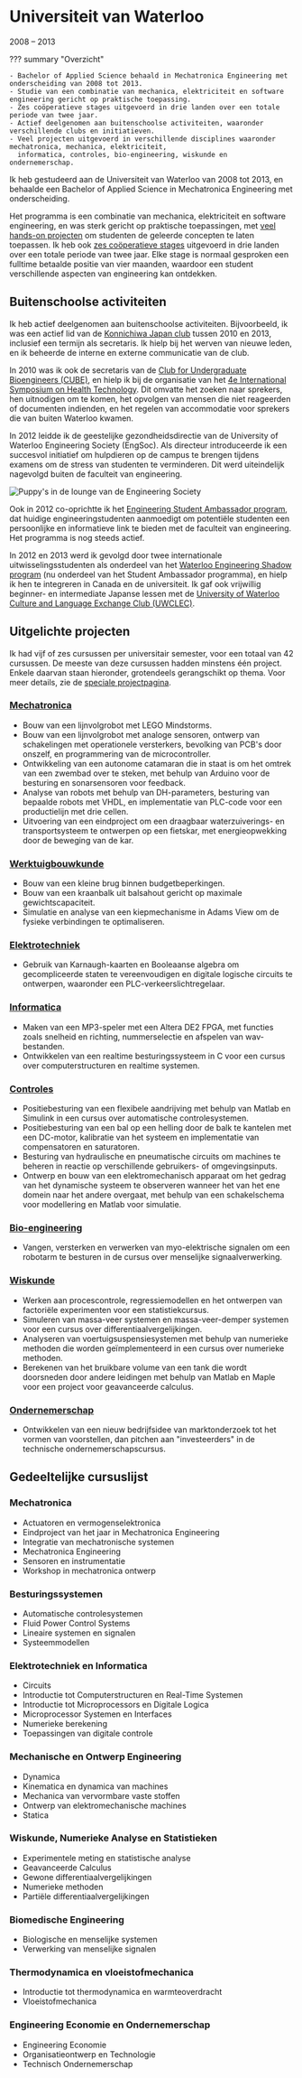 # Universiteit van Waterloo
2008 – 2013

??? summary "Overzicht"

    - Bachelor of Applied Science behaald in Mechatronica Engineering met onderscheiding van 2008 tot 2013.
    - Studie van een combinatie van mechanica, elektriciteit en software engineering gericht op praktische toepassing.
    - Zes coöperatieve stages uitgevoerd in drie landen over een totale periode van twee jaar.
    - Actief deelgenomen aan buitenschoolse activiteiten, waaronder verschillende clubs en initiatieven.
    - Veel projecten uitgevoerd in verschillende disciplines waaronder mechatronica, mechanica, elektriciteit,
      informatica, controles, bio-engineering, wiskunde en ondernemerschap.

Ik heb gestudeerd aan de Universiteit van Waterloo van 2008 tot 2013,
en behaalde een Bachelor of Applied Science in Mechatronica Engineering met onderscheiding.

Het programma is een combinatie van mechanica, elektriciteit en software engineering,
en was sterk gericht op praktische toepassingen, met [veel hands-on projecten](#projecten) om studenten de geleerde concepten te laten toepassen.
Ik heb ook [zes coöperatieve stages](../work/coop.md)
uitgevoerd in drie landen over een totale periode van twee jaar.
Elke stage is normaal gesproken een fulltime betaalde positie van vier maanden,
waardoor een student verschillende aspecten van engineering kan ontdekken.

## Buitenschoolse activiteiten
Ik heb actief deelgenomen aan buitenschoolse activiteiten.
Bijvoorbeeld, ik was een actief lid van de [Konnichiwa Japan club](https://www.uwkonja.com/about.html) tussen 2010 en 2013,
inclusief een termijn als secretaris.
Ik hielp bij het werven van nieuwe leden, en ik beheerde de interne en externe communicatie van de club.

In 2010 was ik ook de secretaris van de [Club for Undergraduate Bioengineers (CUBE)](http://cube.uwaterloo.ca/index.php),
en hielp ik bij de organisatie van het [4e International Symposium on Health Technology](http://cube.uwaterloo.ca/Symposium%202010%20web%20site/symp%202010.htm).
Dit omvatte het zoeken naar sprekers, hen uitnodigen om te komen, het opvolgen van mensen die niet reageerden of documenten indienden,
en het regelen van accommodatie voor sprekers die van buiten Waterloo kwamen.

In 2012 leidde ik de geestelijke gezondheidsdirectie van de University of Waterloo Engineering Society (EngSoc).
Als directeur introduceerde ik een succesvol initiatief om hulpdieren op de campus te brengen tijdens examens om de stress van studenten te verminderen.
Dit werd uiteindelijk nagevolgd buiten de faculteit van engineering.

![Puppy's in de lounge van de Engineering Society](../../assets/images/puppies_in_poets_invite.png)

Ook in 2012 co-oprichtte ik het [Engineering Student Ambassador program](https://uwaterloo.ca/engineering-student-ambassadors/),
dat huidige engineeringstudenten aanmoedigt om potentiële studenten een persoonlijke en informatieve link te bieden met de faculteit van engineering.
Het programma is nog steeds actief.

In 2012 en 2013 werd ik gevolgd door twee internationale uitwisselingsstudenten als onderdeel van het [Waterloo Engineering Shadow program](https://uwaterloo.ca/engineering-student-ambassadors/shadow-program)
(nu onderdeel van het Student Ambassador programma), en hielp ik hen te integreren in Canada en de universiteit.
Ik gaf ook vrijwillig beginner- en intermediate Japanse lessen
met de [University of Waterloo Culture and Language Exchange Club (UWCLEC)](https://uwclec.webs.com/).

## Uitgelichte projecten
Ik had vijf of zes cursussen per universitair semester, voor een totaal van 42 cursussen. De meeste van deze cursussen hadden minstens één project.
Enkele daarvan staan hieronder, grotendeels gerangschikt op thema. Voor meer details, zie de [speciale projectpagina](../projects/undergrad.md).

### [Mechatronica](../projects/undergrad.md#mechatronica)
- Bouw van een lijnvolgrobot met LEGO Mindstorms.
- Bouw van een lijnvolgrobot met analoge sensoren, ontwerp van schakelingen met operationele versterkers, bevolking van PCB's door onszelf, en programmering van de microcontroller.
- Ontwikkeling van een autonome catamaran die in staat is om het omtrek van een zwembad over te steken, met behulp van Arduino voor de besturing en sonarsensoren voor feedback.
- Analyse van robots met behulp van DH-parameters, besturing van bepaalde robots met VHDL, en implementatie van PLC-code voor een productielijn met drie cellen.
- Uitvoering van een eindproject om een draagbaar waterzuiverings- en transportsysteem te ontwerpen op een fietskar,
  met energieopwekking door de beweging van de kar.

### [Werktuigbouwkunde](../projects/undergrad.md#werktuigbouwkunde)
- Bouw van een kleine brug binnen budgetbeperkingen.
- Bouw van een kraanbalk uit balsahout gericht op maximale gewichtscapaciteit.
- Simulatie en analyse van een kiepmechanisme in Adams View om de fysieke verbindingen te optimaliseren.

### [Elektrotechniek](../projects/undergrad.md#elektrotechniek)
- Gebruik van Karnaugh-kaarten en Booleaanse algebra om gecompliceerde staten te vereenvoudigen en digitale logische circuits te ontwerpen, waaronder een PLC-verkeerslichtregelaar.

### [Informatica](../projects/undergrad.md#informatica)
- Maken van een MP3-speler met een Altera DE2 FPGA, met functies zoals snelheid en richting, nummerselectie en afspelen van wav-bestanden.
- Ontwikkelen van een realtime besturingssysteem in C voor een cursus over computerstructuren en realtime systemen.

### [Controles](../projects/undergrad.md#controles)
- Positiebesturing van een flexibele aandrijving met behulp van Matlab en Simulink in een cursus over automatische controlesystemen.
- Positiebesturing van een bal op een helling door de balk te kantelen met een DC-motor,
  kalibratie van het systeem en implementatie van compensatoren en saturatoren.
- Besturing van hydraulische en pneumatische circuits om machines te beheren in reactie op verschillende gebruikers- of omgevingsinputs.
- Ontwerp en bouw van een elektromechanisch apparaat om het gedrag van het dynamische systeem te observeren wanneer het van het ene domein naar het andere overgaat,
  met behulp van een schakelschema voor modellering en Matlab voor simulatie.

### [Bio-engineering](../projects/undergrad.md#bio-engineering)
- Vangen, versterken en verwerken van myo-elektrische signalen om een robotarm te besturen in de cursus over menselijke signaalverwerking.

### [Wiskunde](../projects/undergrad.md#mathematics)
- Werken aan procescontrole, regressiemodellen en het ontwerpen van factoriële experimenten voor een statistiekcursus.
- Simuleren van massa-veer systemen en massa-veer-demper systemen voor een cursus over differentiaalvergelijkingen.
- Analyseren van voertuigsuspensiesystemen met behulp van numerieke methoden die worden geïmplementeerd in een cursus over numerieke methoden.
- Berekenen van het bruikbare volume van een tank die wordt doorsneden door andere leidingen met behulp van Matlab en Maple voor een project voor geavanceerde calculus.

### [Ondernemerschap](../projects/undergrad.md#ondernemerschap)
- Ontwikkelen van een nieuw bedrijfsidee van marktonderzoek tot het vormen van voorstellen,
  dan pitchen aan "investeerders" in de technische ondernemerschapscursus.

## Gedeeltelijke cursuslijst
### Mechatronica
- Actuatoren en vermogenselektronica
- Eindproject van het jaar in Mechatronica Engineering
- Integratie van mechatronische systemen
- Mechatronica Engineering
- Sensoren en instrumentatie
- Workshop in mechatronica ontwerp

### Besturingssystemen
- Automatische controlesystemen
- Fluid Power Control Systems
- Lineaire systemen en signalen
- Systeemmodellen

### Elektrotechniek en Informatica
- Circuits
- Introductie tot Computerstructuren en Real-Time Systemen
- Introductie tot Microprocessors en Digitale Logica
- Microprocessor Systemen en Interfaces
- Numerieke berekening
- Toepassingen van digitale controle

### Mechanische en Ontwerp Engineering
- Dynamica
- Kinematica en dynamica van machines
- Mechanica van vervormbare vaste stoffen
- Ontwerp van elektromechanische machines
- Statica

### Wiskunde, Numerieke Analyse en Statistieken
- Experimentele meting en statistische analyse
- Geavanceerde Calculus
- Gewone differentiaalvergelijkingen
- Numerieke methoden
- Partiële differentiaalvergelijkingen

### Biomedische Engineering
- Biologische en menselijke systemen
- Verwerking van menselijke signalen

### Thermodynamica en vloeistofmechanica
- Introductie tot thermodynamica en warmteoverdracht
- Vloeistofmechanica

### Engineering Economie en Ondernemerschap
- Engineering Economie
- Organisatieontwerp en Technologie
- Technisch Ondernemerschap
